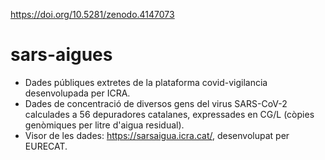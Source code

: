 https://doi.org/10.5281/zenodo.4147073

# sars-aigues
- Dades públiques extretes de la plataforma covid-vigilancia desenvolupada per ICRA.
- Dades de concentració de diversos gens del virus SARS-CoV-2 calculades a 56
  depuradores catalanes, expressades en CG/L (còpies genòmiques per litre
  d'aigua residual).
- Visor de les dades: https://sarsaigua.icra.cat/, desenvolupat per EURECAT.
